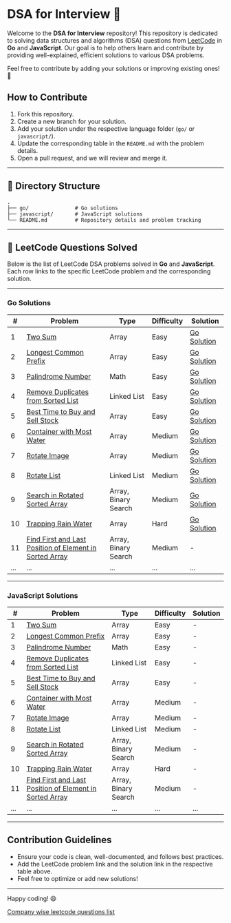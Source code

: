 
# DSA for Interview 🚀

Welcome to the **DSA for Interview** repository! This repository is dedicated to solving data structures and algorithms (DSA) questions from [LeetCode](https://leetcode.com/) in **Go** and **JavaScript**. Our goal is to help others learn and contribute by providing well-explained, efficient solutions to various DSA problems.

Feel free to contribute by adding your solutions or improving existing ones! 🤝

## How to Contribute

1. Fork this repository.
2. Create a new branch for your solution.
3. Add your solution under the respective language folder (`go/` or `javascript/`).
4. Update the corresponding table in the `README.md` with the problem details.
5. Open a pull request, and we will review and merge it.

---

## 📂 Directory Structure

```
.
├── go/               # Go solutions
├── javascript/       # JavaScript solutions
└── README.md         # Repository details and problem tracking
```

---

## 📜 LeetCode Questions Solved

Below is the list of LeetCode DSA problems solved in **Go** and **JavaScript**. Each row links to the specific LeetCode problem and the corresponding solution.

---

### Go Solutions

| # | Problem |Type | Difficulty | Solution |
|---|---------|----------|----------|----------|
| 1 | [Two Sum](https://leetcode.com/problems/two-sum/) | Array | Easy | [Go Solution](./go/two_sum.go) |
| 2 | [Longest Common Prefix](https://leetcode.com/problems/longest-common-prefix/) | Array | Easy | [Go Solution](./go/longest_common_prefix.go) |
| 3 | [Palindrome Number](https://leetcode.com/problems/palindrome-number/) | Math | Easy | [Go Solution](./go/palindrome_number.go) |
| 4 | [Remove Duplicates from Sorted List](https://leetcode.com/problems/remove-duplicates-from-sorted-list/) | Linked List | Easy | [Go Solution](./go/remove_duplicates_from_sorted_list.go) |
| 5 | [Best Time to Buy and Sell Stock](https://leetcode.com/problems/best-time-to-buy-and-sell-stock/) | Array | Easy | [Go Solution](./go/best_time_to_buy_and_sell_stock.go) |
| 6 | [Container with Most Water](https://leetcode.com/problems/container-with-most-water/) | Array | Medium | [Go Solution](./go/container_with_most_water.go) |
| 7 | [Rotate Image](https://leetcode.com/problems/rotate-image/) | Array | Medium | [Go Solution](./go/rotate_image.go) |
| 8 | [Rotate List](https://leetcode.com/problems/rotate-list/) | Linked List | Medium | [Go Solution](./go/rotate_list.go) |
| 9 | [Search in Rotated Sorted Array](https://leetcode.com/problems/search-in-rotated-sorted-array) | Array, Binary Search | Medium | [Go Solution](./go/search_in_rotated_sorted_array.go) |
| 10 | [Trapping Rain Water](https://leetcode.com/problems/trapping-rain-water) | Array | Hard | [Go Solution](./go/trapping_rain_water.go) |
| 11 | [Find First and Last Position of Element in Sorted Array](https://leetcode.com/problems/find-first-and-last-position-of-element-in-sorted-array) | Array, Binary Search | Medium | - |
| ... | ... | ... | ... | ... |

---

### JavaScript Solutions

| # | Problem |Type | Difficulty | Solution |
|---|---------|----------|----------|----------|
| 1 | [Two Sum](https://leetcode.com/problems/two-sum/) | Array | Easy | - |
| 2 | [Longest Common Prefix](https://leetcode.com/problems/longest-common-prefix/) | Array | Easy | - |
| 3 | [Palindrome Number](https://leetcode.com/problems/palindrome-number/) | Math | Easy | - |
| 4 | [Remove Duplicates from Sorted List](https://leetcode.com/problems/remove-duplicates-from-sorted-list/) | Linked List | Easy | - |
| 5 | [Best Time to Buy and Sell Stock](https://leetcode.com/problems/best-time-to-buy-and-sell-stock/) | Array | Easy | - |
| 6 | [Container with Most Water](https://leetcode.com/problems/container-with-most-water/) | Array | Medium | - |
| 7 | [Rotate Image](https://leetcode.com/problems/rotate-image/) | Array | Medium | - |
| 8 | [Rotate List](https://leetcode.com/problems/rotate-list/) | Linked List | Medium | - |
| 9 | [Search in Rotated Sorted Array](https://leetcode.com/problems/search-in-rotated-sorted-array) | Array, Binary Search | Medium | - |
| 10 | [Trapping Rain Water](https://leetcode.com/problems/trapping-rain-water) | Array | Hard | - |
| 11 | [Find First and Last Position of Element in Sorted Array](https://leetcode.com/problems/find-first-and-last-position-of-element-in-sorted-array) | Array, Binary Search | Medium | - |
| ... | ... | ... | ... | ... |

---

## Contribution Guidelines

- Ensure your code is clean, well-documented, and follows best practices.
- Add the LeetCode problem link and the solution link in the respective table above.
- Feel free to optimize or add new solutions!

---

Happy coding! 😄

[Company wise leetcode questions list](https://github.com/jobream/Leetcode-Company-Wise-Problems)
